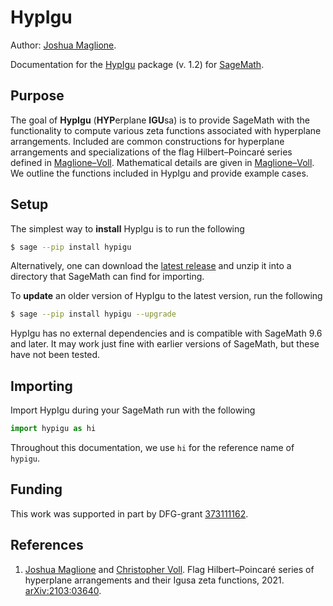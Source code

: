 # HypIgu 

Author: [Joshua Maglione](https://www.math.uni-bielefeld.de/~jmaglione/).

Documentation for the [HypIgu](https://github.com/joshmaglione/hypigu) package (v. 1.2) for [SageMath](https://www.sagemath.org/).

## Purpose

The goal of **HypIgu** (**HYP**erplane **IGU**sa) is to provide SageMath with the functionality to compute various zeta functions associated with hyperplane arrangements. Included are common constructions for hyperplane arrangements and specializations of the flag Hilbert&ndash;Poincar&#233; series defined in [Maglione&ndash;Voll](https://arxiv.org/abs/2103.03640). Mathematical details are given in [Maglione&ndash;Voll](https://arxiv.org/abs/2103.03640). We outline the functions included in HypIgu and provide example cases. 

## Setup

The simplest way to **install** HypIgu is to run the following 

```sh
$ sage --pip install hypigu
```

Alternatively, one can download the [latest release](https://github.com/joshmaglione/hypigu/releases/latest) and unzip it into a directory that SageMath can find for importing.

To **update** an older version of HypIgu to the latest version, run the following 

```sh 
$ sage --pip install hypigu --upgrade 
```

HypIgu has no external dependencies and is compatible with SageMath 9.6 and later. It may work just fine with earlier versions of SageMath, but these have not been tested.

## Importing

Import HypIgu during your SageMath run with the following

```python
import hypigu as hi
```

Throughout this documentation, we use `hi` for the reference name of `hypigu`.

## Funding 

This work was supported in part by DFG-grant [373111162](https://gepris.dfg.de/gepris/projekt/373111162?language=en).

## References 

1. [Joshua Maglione](https://www.math.uni-bielefeld.de/~jmaglione/) and [Christopher Voll](https://www.math.uni-bielefeld.de/~voll/). Flag Hilbert&ndash;Poincar&#233; series of hyperplane arrangements and their Igusa zeta functions, 2021. [arXiv:2103:03640](https://arxiv.org/abs/2103.03640).
   